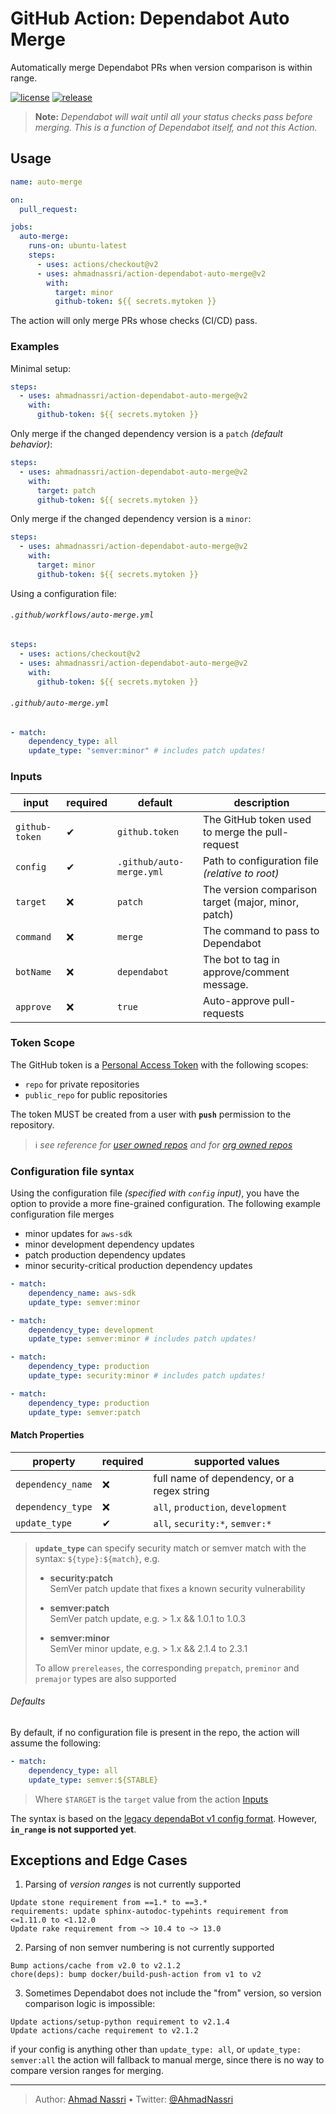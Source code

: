 # GitHub Action: Dependabot Auto Merge

Automatically merge Dependabot PRs when version comparison is within range.

[![license][license-img]][license-url]
[![release][release-img]][release-url]

> **Note:** *Dependabot will wait until all your status checks pass before merging. This is a function of Dependabot itself, and not this Action.*

## Usage

``` yaml
name: auto-merge

on:
  pull_request:

jobs:
  auto-merge:
    runs-on: ubuntu-latest
    steps:
      - uses: actions/checkout@v2
      - uses: ahmadnassri/action-dependabot-auto-merge@v2
        with:
          target: minor
          github-token: ${{ secrets.mytoken }}
```

The action will only merge PRs whose checks (CI/CD) pass.

### Examples

Minimal setup:

``` yaml
steps:
  - uses: ahmadnassri/action-dependabot-auto-merge@v2
    with:
      github-token: ${{ secrets.mytoken }}
```

Only merge if the changed dependency version is a `patch` *(default behavior)*:

``` yaml
steps:
  - uses: ahmadnassri/action-dependabot-auto-merge@v2
    with:
      target: patch
      github-token: ${{ secrets.mytoken }}
```

Only merge if the changed dependency version is a `minor`:

``` yaml
steps:
  - uses: ahmadnassri/action-dependabot-auto-merge@v2
    with:
      target: minor
      github-token: ${{ secrets.mytoken }}
```

Using a configuration file:

###### `.github/workflows/auto-merge.yml`

``` yaml
steps:
  - uses: actions/checkout@v2
  - uses: ahmadnassri/action-dependabot-auto-merge@v2
    with:
      github-token: ${{ secrets.mytoken }}
```

###### `.github/auto-merge.yml`

``` yaml
- match:
    dependency_type: all
    update_type: "semver:minor" # includes patch updates!
```

### Inputs

| input          | required | default                  | description                                         |
|----------------|----------|--------------------------|-----------------------------------------------------|
| `github-token` | ✔        | `github.token`           | The GitHub token used to merge the pull-request     |
| `config`       | ✔        | `.github/auto-merge.yml` | Path to configuration file *(relative to root)*     |
| `target`       | ❌       | `patch`                  | The version comparison target (major, minor, patch) |
| `command`      | ❌       | `merge`                  | The command to pass to Dependabot                   |
| `botName`      | ❌       | `dependabot`             | The bot to tag in approve/comment message.          |
| `approve`      | ❌       | `true`                   | Auto-approve pull-requests                          |

### Token Scope

The GitHub token is a [Personal Access Token][] with the following scopes:

-   `repo` for private repositories
-   `public_repo` for public repositories

The token MUST be created from a user with **`push`** permission to the repository.

> ℹ *see reference for [user owned repos][] and for [org owned repos][]*

### Configuration file syntax

Using the configuration file *(specified with `config` input)*, you have the option to provide a more fine-grained configuration. The following example configuration file merges

-   minor updates for `aws-sdk`
-   minor development dependency updates
-   patch production dependency updates
-   minor security-critical production dependency updates

``` yaml
- match:
    dependency_name: aws-sdk
    update_type: semver:minor

- match:
    dependency_type: development
    update_type: semver:minor # includes patch updates!

- match:
    dependency_type: production
    update_type: security:minor # includes patch updates!

- match:
    dependency_type: production
    update_type: semver:patch
```

#### Match Properties

| property          | required | supported values                           |
|-------------------|----------|--------------------------------------------|
| `dependency_name` | ❌       | full name of dependency, or a regex string |
| `dependency_type` | ❌       | `all`, `production`, `development`         |
| `update_type`     | ✔        | `all`, `security:*`, `semver:*`            |

> **`update_type`** can specify security match or semver match with the syntax: `${type}:${match}`, e.g.
>
> -   **security:patch**  
>     SemVer patch update that fixes a known security vulnerability
>
> -   **semver:patch**  
>     SemVer patch update, e.g. \> 1.x && 1.0.1 to 1.0.3
>
> -   **semver:minor**  
>     SemVer minor update, e.g. \> 1.x && 2.1.4 to 2.3.1
>
> To allow `prereleases`, the corresponding `prepatch`, `preminor` and `premajor` types are also supported

###### Defaults

By default, if no configuration file is present in the repo, the action will assume the following:

``` yaml
- match:
    dependency_type: all
    update_type: semver:${STABLE}
```

> Where `$TARGET` is the `target` value from the action [Inputs][]

The syntax is based on the [legacy dependaBot v1 config format][].
However, **`in_range` is not supported yet**.

## Exceptions and Edge Cases

1.  Parsing of *version ranges* is not currently supported

<!-- -->

    Update stone requirement from ==1.* to ==3.*
    requirements: update sphinx-autodoc-typehints requirement from <=1.11.0 to <1.12.0
    Update rake requirement from ~> 10.4 to ~> 13.0

2.  Parsing of non semver numbering is not currently supported

<!-- -->

    Bump actions/cache from v2.0 to v2.1.2
    chore(deps): bump docker/build-push-action from v1 to v2

3.  Sometimes Dependabot does not include the "from" version, so version comparison logic is impossible:

<!-- -->

    Update actions/setup-python requirement to v2.1.4
    Update actions/cache requirement to v2.1.2

if your config is anything other than `update_type: all`, or `update_type: semver:all` the action will fallback to manual merge, since there is no way to compare version ranges for merging.

  [Personal Access Token]: https://docs.github.com/en/github/authenticating-to-github/creating-a-personal-access-token
  [user owned repos]: https://docs.github.com/en/github/setting-up-and-managing-your-github-user-account/permission-levels-for-a-user-account-repository
  [org owned repos]: https://docs.github.com/en/github/setting-up-and-managing-organizations-and-teams/repository-permission-levels-for-an-organization
  [Inputs]: #inputs
  [legacy dependaBot v1 config format]: https://dependabot.com/docs/config-file/#automerged_updates

----
> Author: [Ahmad Nassri](https://www.ahmadnassri.com/) &bull;
> Twitter: [@AhmadNassri](https://twitter.com/AhmadNassri)

[license-url]: LICENSE
[license-img]: https://badgen.net/github/license/ahmadnassri/action-dependabot-auto-merge

[release-url]: https://github.com/ahmadnassri/action-dependabot-auto-merge/releases
[release-img]: https://badgen.net/github/release/ahmadnassri/action-dependabot-auto-merge

